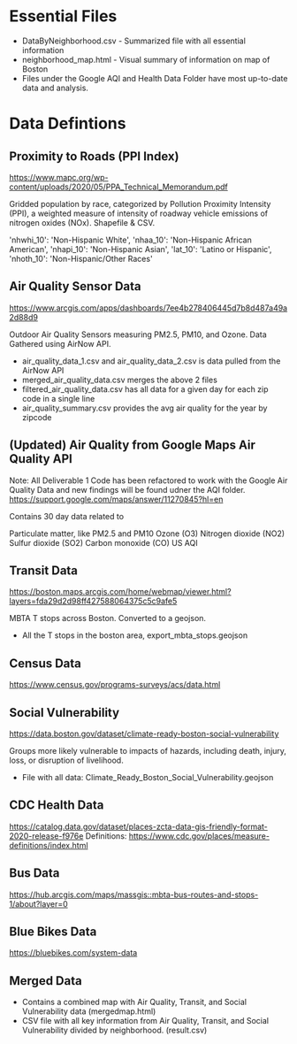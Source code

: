
# Essential Files
- DataByNeighborhood.csv - Summarized file with all essential information
- neighborhood_map.html - Visual summary of information on map of Boston
- Files under the Google AQI and Health Data Folder have most up-to-date data and analysis.

# Data Defintions
## Proximity to Roads (PPI Index)
https://www.mapc.org/wp-content/uploads/2020/05/PPA_Technical_Memorandum.pdf

Gridded population by race, categorized by Pollution Proximity Intensity (PPI), a weighted measure of intensity of roadway vehicle emissions of nitrogen oxides (NOx). Shapefile & CSV.

'nhwhi_10': 'Non-Hispanic White',
'nhaa_10': 'Non-Hispanic African American',
'nhapi_10': 'Non-Hispanic Asian',
'lat_10': 'Latino or Hispanic',
'nhoth_10': 'Non-Hispanic/Other Races'


## Air Quality Sensor Data
https://www.arcgis.com/apps/dashboards/7ee4b278406445d7b8d487a49a2d88d9

Outdoor Air Quality Sensors measuring PM2.5, PM10, and Ozone. Data Gathered using AirNow API.

- air_quality_data_1.csv and air_quality_data_2.csv is data pulled from the AirNow API
- merged_air_quality_data.csv merges the above 2 files
- filtered_air_quality_data.csv has all data for a given day for each zip code in a single line
- air_quality_summary.csv provides the avg air quality for the year by zipcode

## (Updated) Air Quality from Google Maps Air Quality API
Note: All Deliverable 1 Code has been refactored to work with the Google Air Quality Data and new findings will be found udner the AQI folder.
https://support.google.com/maps/answer/11270845?hl=en

Contains 30 day data related to 

Particulate matter, like PM2.5 and PM10
Ozone (O3)
Nitrogen dioxide (NO2)
Sulfur dioxide (SO2)
Carbon monoxide (CO)
US AQI


## Transit Data
https://boston.maps.arcgis.com/home/webmap/viewer.html?layers=fda29d2d98ff427588064375c5c9afe5

MBTA T stops across Boston. Converted to a geojson.

- All the T stops in the boston area, export_mbta_stops.geojson 

## Census Data
https://www.census.gov/programs-surveys/acs/data.html

## Social Vulnerability
https://data.boston.gov/dataset/climate-ready-boston-social-vulnerability

Groups more likely vulnerable to impacts of hazards, including death, injury, loss, or disruption of livelihood.

- File with all data: Climate_Ready_Boston_Social_Vulnerability.geojson

## CDC Health Data
https://catalog.data.gov/dataset/places-zcta-data-gis-friendly-format-2020-release-f976e
Definitions: https://www.cdc.gov/places/measure-definitions/index.html

## Bus Data
https://hub.arcgis.com/maps/massgis::mbta-bus-routes-and-stops-1/about?layer=0

## Blue Bikes Data
https://bluebikes.com/system-data

## Merged Data
- Contains a combined map with Air Quality, Transit, and Social Vulnerability data (mergedmap.html)
- CSV file with all key information from Air Quality, Transit, and Social Vulnerability divided by neighborhood. (result.csv)





